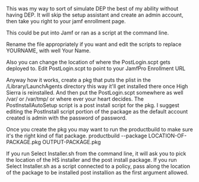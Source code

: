 This was my way to sort of simulate DEP the best of my ability without having DEP. It will skip the setup assistant and create an admin account, then take you right to your jamf enrollment page.

This could be put into Jamf or ran as a script at the command line.

Rename the file appropriately if you want and edit the scripts to replace YOURNAME, with well Your Name.

Also you can change the location of where the PostLogin.scpt gets deployed to. Edit PostLogin.scpt to point to your JamfPro Enrollment URL

Anyway how it works, create a pkg that puts the plist in the /Library/LaunchAgents directory this way it'll get installed there once High Sierra is reinstalled.
And then put the PostLogin.scpt somewhere as well /var/ or /var/tmp/ or where ever your heart decides. The PostInstallAutoSetup script is a post install script for the pkg.
I suggest editing the PostInstall script portion of the package as the default account created is admin with the password of password.

Once you create the pkg you may want to run the productbuild to make sure it's the right kind of flat package.
productbuild --package LOCATION-OF-PACKAGE.pkg OUTPUT-PACKAGE.pkg

If you run Select Installer.sh from the command line, it will ask you to pick the location of the HS installer and the post install package.
If you run Select Installer.sh as a script connected to a policy, pass along the location of the package to be installed post installion as the first argument allowed.
